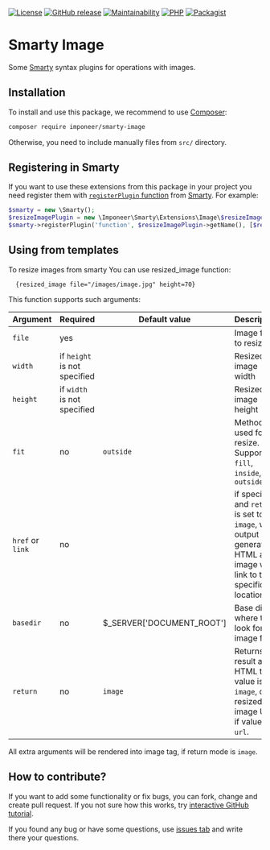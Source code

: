 [![License](https://img.shields.io/github/license/imponeer/smarty-image.svg)](LICENSE)
[![GitHub release](https://img.shields.io/github/release/imponeer/smarty-image.svg)](https://github.com/imponeer/smarty-image/releases) [![Maintainability](https://api.codeclimate.com/v1/badges/c284ca86c6df6e98b9d0/maintainability)](https://codeclimate.com/github/imponeer/smarty-image/maintainability) [![PHP](https://img.shields.io/packagist/php-v/imponeer/smarty-image.svg)](http://php.net) 
[![Packagist](https://img.shields.io/packagist/dm/imponeer/smarty-image.svg)](https://packagist.org/packages/imponeer/smarty-image)

# Smarty Image

Some [Smarty](https://smarty.net) syntax plugins for operations with images.

## Installation

To install and use this package, we recommend to use [Composer](https://getcomposer.org):

```bash
composer require imponeer/smarty-image
```

Otherwise, you need to include manually files from `src/` directory. 

## Registering in Smarty

If you want to use these extensions from this package in your project you need register them with [`registerPlugin` function](https://www.smarty.net/docs/en/api.register.plugin.tpl) from [Smarty](https://www.smarty.net). For example:
```php
$smarty = new \Smarty();
$resizeImagePlugin = new \Imponeer\Smarty\Extensions\Image\$resizeImagePlugin($psrCacheAdapter);
$smarty->registerPlugin('function', $resizeImagePlugin->getName(), [$resizeImagePlugin, 'execute']);
```

## Using from templates

To resize images from smarty You can use resized_image function:
```smarty
  {resized_image file="/images/image.jpg" height=70}
```

This function supports such arguments:

| Argument | Required | Default value | Description |
|----------|----------|---------------|-------------|
| `file`     | yes      |               | Image file to resize |
| `width`    | if `height` is not specified | | Resized image width |
| `height`   | if `width` is not specified | | Resized image height |
| `fit`     | no | `outside` | Method used for resize. Supported `fill`, `inside`, `outside` |
| `href` or `link`    | no | | if specified and `return` is set to `image`, will output generated HTML as image with link to this specific location | 
| `basedir` | no | $_SERVER['DOCUMENT_ROOT'] | Base dir where to look for image files |
| `return` | no | `image` | Returns result as HTML tag if value is `image`, or as resized image URI if value is `url`.  |

All extra arguments will be rendered into image tag, if return mode is `image`.

## How to contribute?

If you want to add some functionality or fix bugs, you can fork, change and create pull request. If you not sure how this works, try [interactive GitHub tutorial](https://skills.github.com).

If you found any bug or have some questions, use [issues tab](https://github.com/imponeer/smarty-image/issues) and write there your questions.
